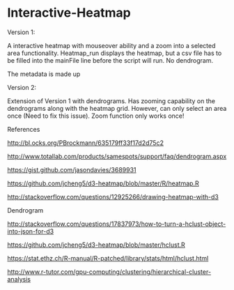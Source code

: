 # Interactive-Heatmap
Version 1:

A interactive heatmap with mouseover ability and a zoom into a selected area functionality. Heatmap_run displays the heatmap, but a csv file has to be filled into the mainFile line before the script will run. No dendrogram.

The metadata is made up

Version 2:

Extension of Version 1 with dendrograms.  Has zooming capability on the dendrograms along with the heatmap grid.  However, can only select an area once (Need to fix this issue).  Zoom function only works once!


References

http://bl.ocks.org/PBrockmann/635179ff33f17d2d75c2

http://www.totallab.com/products/samespots/support/faq/dendrogram.aspx

https://gist.github.com/jasondavies/3689931

https://github.com/jcheng5/d3-heatmap/blob/master/R/heatmap.R

http://stackoverflow.com/questions/12925266/drawing-heatmap-with-d3

Dendrogram

http://stackoverflow.com/questions/17837973/how-to-turn-a-hclust-object-into-json-for-d3

https://github.com/jcheng5/d3-heatmap/blob/master/hclust.R

https://stat.ethz.ch/R-manual/R-patched/library/stats/html/hclust.html

http://www.r-tutor.com/gpu-computing/clustering/hierarchical-cluster-analysis

